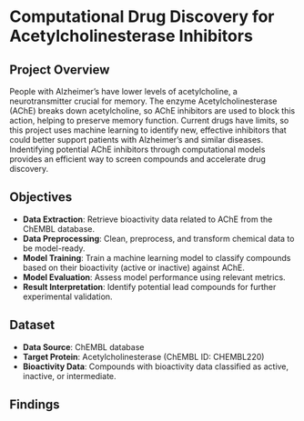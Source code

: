 # Computational Drug Discovery for Acetylcholinesterase Inhibitors

## Project Overview
People with Alzheimer’s have lower levels of acetylcholine, a neurotransmitter crucial for memory. The enzyme Acetylcholinesterase (AChE) breaks down acetylcholine, so AChE inhibitors are used to block this action, helping to preserve memory function. Current drugs have limits, so this project uses machine learning to identify new, effective inhibitors that could better support patients with Alzheimer’s and similar diseases. Indentifying potential AChE inhibitors through computational models provides an efficient way to screen compounds and accelerate drug discovery.

## Objectives

- **Data Extraction**: Retrieve bioactivity data related to AChE from the ChEMBL database.
- **Data Preprocessing**: Clean, preprocess, and transform chemical data to be model-ready.
- **Model Training**: Train a machine learning model to classify compounds based on their bioactivity (active or inactive) against AChE.
- **Model Evaluation**: Assess model performance using relevant metrics.
- **Result Interpretation**: Identify potential lead compounds for further experimental validation.

## Dataset

- **Data Source**: ChEMBL database
- **Target Protein**: Acetylcholinesterase (ChEMBL ID: CHEMBL220)
- **Bioactivity Data**: Compounds with bioactivity data classified as active, inactive, or intermediate.

## Findings
